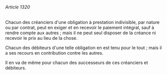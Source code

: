 ###### Article 1320

Chacun des créanciers d'une obligation à prestation indivisible, par nature ou par contrat, peut en exiger et en recevoir le paiement intégral, sauf à rendre compte aux autres ; mais il ne peut seul disposer de la créance ni recevoir le prix au lieu de la chose.

Chacun des débiteurs d'une telle obligation en est tenu pour le tout ; mais il a ses recours en contribution contre les autres.

Il en va de même pour chacun des successeurs de ces créanciers et débiteurs.

